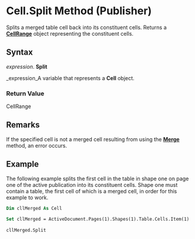 
# Cell.Split Method (Publisher)

Splits a merged table cell back into its constituent cells. Returns a  **[CellRange](86e164f3-2a04-013f-3da8-d45c013eae7b.md)** object representing the constituent cells.


## Syntax

 _expression_. **Split**

 _expression_A variable that represents a  **Cell** object.


### Return Value

CellRange


## Remarks

If the specified cell is not a merged cell resulting from using the  **[Merge](09ae6910-ba47-4b0e-5792-ac9eb1298d57.md)** method, an error occurs.


## Example

The following example splits the first cell in the table in shape one on page one of the active publication into its constituent cells. Shape one must contain a table, the first cell of which is a merged cell, in order for this example to work.


```vb
Dim cllMerged As Cell 
 
Set cllMerged = ActiveDocument.Pages(1).Shapes(1).Table.Cells.Item(1) 
 
cllMerged.Split
```

